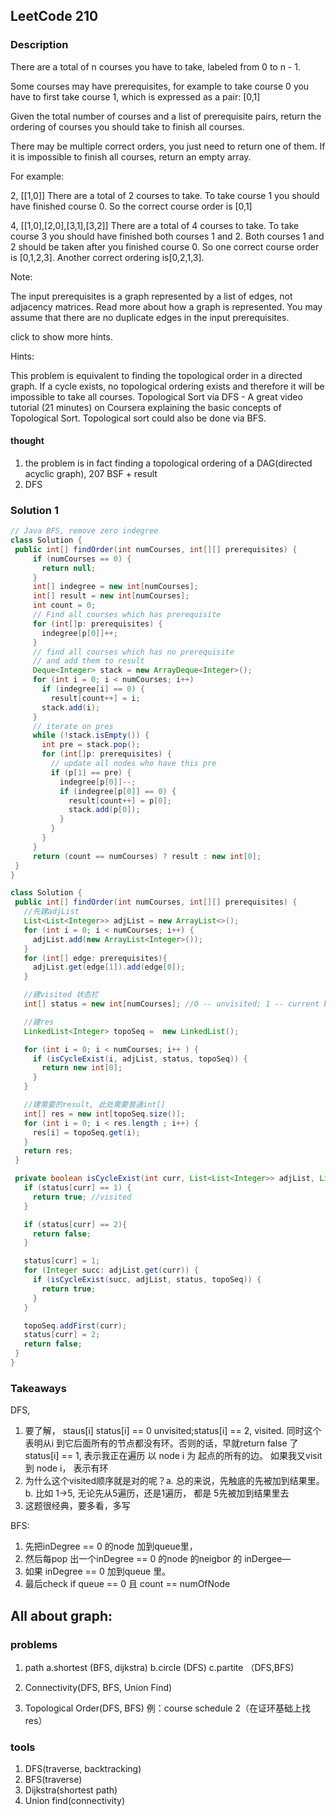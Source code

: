 ## LeetCode 210

### Description
There are a total of n courses you have to take, labeled from 0 to n - 1.

Some courses may have prerequisites, for example to take course 0 you have to first take course 1, which is expressed as a pair: [0,1]

Given the total number of courses and a list of prerequisite pairs, return the ordering of courses you should take to finish all courses.

There may be multiple correct orders, you just need to return one of them. If it is impossible to finish all courses, return an empty array.

For example:

2, [[1,0]]
There are a total of 2 courses to take. To take course 1 you should have finished course 0. So the correct course order is [0,1]

4, [[1,0],[2,0],[3,1],[3,2]]
There are a total of 4 courses to take. To take course 3 you should have finished both courses 1 and 2. Both courses 1 and 2 should be taken after you finished course 0. So one correct course order is [0,1,2,3]. Another correct ordering is[0,2,1,3].

Note:

The input prerequisites is a graph represented by a list of edges, not adjacency matrices. Read more about how a graph is represented.
You may assume that there are no duplicate edges in the input prerequisites.


click to show more hints.

Hints:

This problem is equivalent to finding the topological order in a directed graph. If a cycle exists, no topological ordering exists and therefore it will be impossible to take all courses.
Topological Sort via DFS - A great video tutorial (21 minutes) on Coursera explaining the basic concepts of Topological Sort.
Topological sort could also be done via BFS.

#### thought
1. the problem is in fact finding a topological ordering of a DAG(directed acyclic graph), 207 BSF + result
2. DFS


### Solution 1
```java
// Java BFS, remove zero indegree
class Solution {
 public int[] findOrder(int numCourses, int[][] prerequisites) {
     if (numCourses == 0) {
       return null;
     }
     int[] indegree = new int[numCourses];
     int[] result = new int[numCourses];
     int count = 0;
     // Find all courses which has prerequisite
     for (int[]p: prerequisites) {
       indegree[p[0]]++;
     }
     // find all courses which has no prerequisite
     // and add them to result
     Deque<Integer> stack = new ArrayDeque<Integer>();
     for (int i = 0; i < numCourses; i++)
       if (indegree[i] == 0) {
         result[count++] = i;
       stack.add(i);
     }
     // iterate on pres
     while (!stack.isEmpty()) {
       int pre = stack.pop();
       for (int[]p: prerequisites) {
         // update all nodes who have this pre
         if (p[1] == pre) {
           indegree[p[0]]--;
           if (indegree[p[0]] == 0) {
             result[count++] = p[0];
             stack.add(p[0]);
           }  
         }
       }
     }
     return (count == numCourses) ? result : new int[0];
 }
}

```

```java
class Solution {
 public int[] findOrder(int numCourses, int[][] prerequisites) {
   //先建adjList
   List<List<Integer>> adjList = new ArrayList<>();
   for (int i = 0; i < numCourses; i++) {
     adjList.add(new ArrayList<Integer>());
   }
   for (int[] edge: prerequisites){
     adjList.get(edge[1]).add(edge[0]);
   }

   //建visited 状态栏
   int[] status = new int[numCourses]; //0 -- unvisited; 1 -- current being visited; 2 -- checked Cycle from this node.

   //建res
   LinkedList<Integer> topoSeq =  new LinkedList();

   for (int i = 0; i < numCourses; i++ ) {
     if (isCycleExist(i, adjList, status, topoSeq)) {
       return new int[0];
     }
   }

   //建需要的result, 此处需要普通int[]
   int[] res = new int[topoSeq.size()];
   for (int i = 0; i < res.length ; i++) {
     res[i] = topoSeq.get(i);
   }
   return res;
 }

 private boolean isCycleExist(int curr, List<List<Integer>> adjList, List<Integer> status, LinkedList<Integer> topoSeq){
   if (status[curr] == 1) {
     return true; //visited
   }

   if (status[curr] == 2){
     return false;
   }

   status[curr] = 1;
   for (Integer succ: adjList.get(curr)) {
     if (isCycleExist(succ, adjList, status, topoSeq)) {
       return true;
     }
   }

   topoSeq.addFirst(curr);
   status[curr] = 2;
   return false;
 }
}

```

### Takeaways

DFS,
1.	要了解， staus[i] status[i] == 0 unvisited;status[i] == 2, visited. 同时这个表明从i 到它后面所有的节点都没有环。否则的话，早就return false 了status[i] == 1, 表示我正在遍历 以 node i 为 起点的所有的边。 如果我又visit 到 node i， 表示有环
2.	为什么这个visited顺序就是对的呢？a.	总的来说，先触底的先被加到结果里。b.	比如 1->5, 无论先从5遍历，还是1遍历， 都是 5先被加到结果里去
3.	这题很经典，要多看，多写

BFS:
1.	先把inDegree == 0 的node 加到queue里，
2.	然后每pop 出一个inDegree == 0 的node 的neigbor 的 inDergee—
3.	如果 inDegree == 0 加到queue 里。
4.	最后check if queue == 0 且 count == numOfNode


## All about graph:
### problems
1. path
  a.shortest (BFS, dijkstra)
  b.circle (DFS)
  c.partite （DFS,BFS)

2. Connectivity(DFS, BFS, Union Find)

3. Topological Order(DFS, BFS)
例：course schedule 2（在证环基础上找res）

### tools
1. DFS(traverse, backtracking)
2. BFS(traverse)
3. Dijkstra(shortest path)
4. Union find(connectivity)
